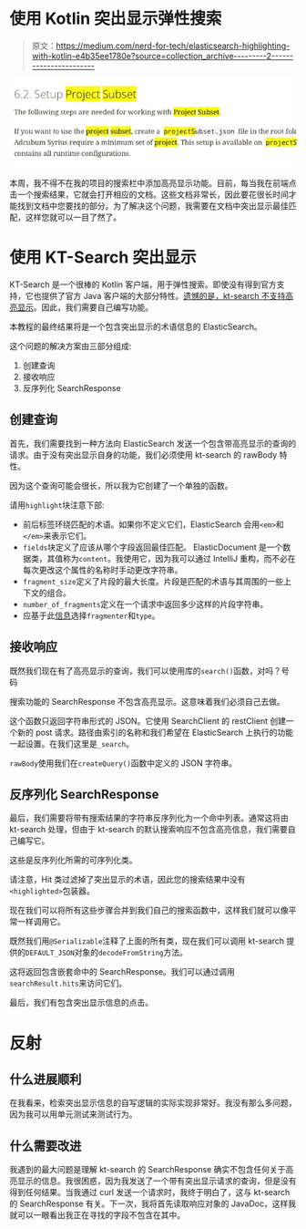 # 使用 Kotlin 突出显示弹性搜索

> 原文：<https://medium.com/nerd-for-tech/elasticsearch-highlighting-with-kotlin-e4b35ee1780e?source=collection_archive---------2----------------------->

![](img/2d6c8e5c9cdb5fbd59c244f5c770c751.png)

本周，我不得不在我的项目的搜索栏中添加高亮显示功能。目前，每当我在前端点击一个搜索结果，它就会打开相应的文档。这些文档非常长，因此要花很长时间才能找到文档中您要找的部分。为了解决这个问题，我需要在文档中突出显示最佳匹配，这样您就可以一目了然了。

# 使用 KT-Search 突出显示

KT-Search 是一个很棒的 Kotlin 客户端，用于弹性搜索。即使没有得到官方支持，它也提供了官方 Java 客户端的大部分特性。[遗憾的是，kt-search 不支持高亮显示](https://www.elastic.co/guide/en/elasticsearch/reference/current/highlighting.html#highlighting)。因此，我们需要自己编写功能。

本教程的最终结果将是一个包含突出显示的术语信息的 ElasticSearch。

这个问题的解决方案由三部分组成:

1.  创建查询
2.  接收响应
3.  反序列化 SearchResponse

## 创建查询

首先，我们需要找到一种方法向 ElasticSearch 发送一个包含带高亮显示的查询的请求。由于没有突出显示自身的功能，我们必须使用 kt-search 的 rawBody 特性。

因为这个查询可能会很长，所以我为它创建了一个单独的函数。

请用`highlight`块注意下部:

*   前后标签环绕匹配的术语。如果你不定义它们，ElasticSearch 会用`<em>`和`</em>`来表示它们。
*   `fields`块定义了应该从哪个字段返回最佳匹配。
    ElasticDocument 是一个数据类，其值称为`content`。我使用它，因为我可以通过 IntelliJ 重构，而不必在每次更改这个属性的名称时手动更改字符串。
*   `fragment_size`定义了片段的最大长度。片段是匹配的术语与其周围的一些上下文的组合。
*   `number_of_fragments`定义在一个请求中返回多少这样的片段字符串。
*   应基于此[信息](https://www.elastic.co/guide/en/elasticsearch/reference/current/highlighting.html#set-highlighter-type)选择`fragmenter`和`type`。

## 接收响应

既然我们现在有了高亮显示的查询，我们可以使用库的`search()`函数，对吗？号码

搜索功能的 SearchResponse 不包含高亮显示。这意味着我们必须自己去做。

这个函数只返回字符串形式的 JSON。它使用 SearchClient 的 restClient 创建一个新的 post 请求。路径由索引的名称和我们希望在 ElasticSearch 上执行的功能一起设置。在我们这里是`_search`。

`rawBody`使用我们在`createQuery()`函数中定义的 JSON 字符串。

## 反序列化 SearchResponse

最后，我们需要将带有搜索结果的字符串反序列化为一个命中列表。通常这将由 kt-search 处理，但由于 kt-search 的默认搜索响应不包含高亮信息，我们需要自己编写它。

这些是反序列化所需的可序列化类。

请注意，Hit 类过滤掉了突出显示的术语，因此您的搜索结果中没有`<highlighted>`包装器。

现在我们可以将所有这些步骤合并到我们自己的搜索函数中，这样我们就可以像平常一样调用它。

既然我们用`@Serializable`注释了上面的所有类，现在我们可以调用 kt-search 提供的`DEFAULT_JSON`对象的`decodeFromString`方法。

这将返回包含嵌套命中的 SearchResponse。我们可以通过调用`searchResult.hits`来访问它们。

最后，我们有包含突出显示信息的点击。

# 反射

## 什么进展顺利

在我看来，检索突出显示信息的自写逻辑的实际实现非常好。我没有那么多问题，因为我可以用单元测试来测试行为。

## 什么需要改进

我遇到的最大问题是理解 kt-search 的 SearchResponse 确实不包含任何关于高亮显示的信息。我很困惑，因为我发送了一个带有突出显示请求的查询，但是没有得到任何结果。当我通过 curl 发送一个请求时，我终于明白了，这与 kt-search 的 SearchResponse 有关。下一次，我将首先读取响应对象的 JavaDoc，这样我就可以一眼看出我正在寻找的字段不包含在其中。